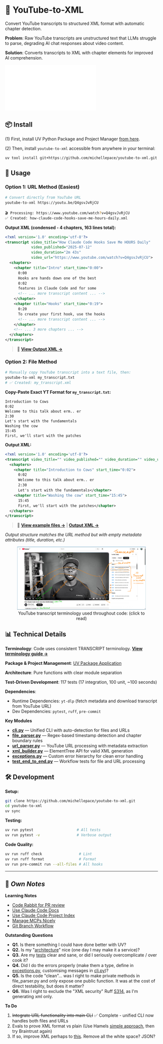 # 🎥 YouTube-to-XML

Convert YouTube transcripts to structured XML format with automatic chapter detection.

**Problem**: Raw YouTube transcripts are unstructured text that LLMs struggle to parse, degrading AI chat responses about video content.

**Solution**: Converts transcripts to XML with chapter elements for improved AI comprehension.

![Description](docs/images/readme.cover.skinny.md)

## 📦 Install

(1) First, install UV Python Package and Project Manager [from here](https://docs.astral.sh/uv/getting-started/installation/).

(2) Then, install `youtube-to-xml` accessible from anywhere in your terminal:
```bash
uv tool install git+https://github.com/michellepace/youtube-to-xml.git
```

## 🚀 Usage

### Option 1: URL Method (Easiest)

```bash
# Convert directly from YouTube URL
youtube-to-xml https://youtu.be/Q4gsvJvRjCU

🎬 Processing: https://www.youtube.com/watch?v=Q4gsvJvRjCU
✅ Created: how-claude-code-hooks-save-me-hours-daily.xml
```

**Output XML (condensed - 4 chapters, 163 lines total):**
```xml
<?xml version='1.0' encoding='utf-8'?>
<transcript video_title="How Claude Code Hooks Save Me HOURS Daily"
            video_published="2025-07-12"
            video_duration="2m 43s"
            video_url="https://www.youtube.com/watch?v=Q4gsvJvRjCU">
  <chapters>
    <chapter title="Intro" start_time="0:00">
      0:00
      Hooks are hands down one of the best
      0:02
      features in Claude Code and for some
      <!-- ... more transcript content ... -->
    </chapter>
    <chapter title="Hooks" start_time="0:19">
      0:20
      To create your first hook, use the hooks
      <!-- ... more transcript content ... -->
    </chapter>
    <!-- ... 3 more chapters ... -->
  </chapters>
</transcript>
```

> 📁 **[View Output XML →](example_transcripts/how-claude-code-hooks-save-me-hours-daily.xml)**

### Option 2: File Method

```bash
# Manually copy YouTube transcript into a text file, then:
youtube-to-xml my_transcript.txt
# ✅ Created: my_transcript.xml
```

**Copy-Paste Exact YT Format for `my_transcript.txt`:**
```text
Introduction to Cows
0:02
Welcome to this talk about erm.. er
2:30
Let's start with the fundamentals
Washing the cow
15:45
First, we'll start with the patches
```

**Output XML:**
```xml
<?xml version='1.0' encoding='utf-8'?>
<transcript video_title="" video_published="" video_duration="" video_url="">
  <chapters>
    <chapter title="Introduction to Cows" start_time="0:02">
      0:02
      Welcome to this talk about erm.. er
      2:30
      Let's start with the fundamentals</chapter>
    <chapter title="Washing the cow" start_time="15:45">
      15:45
      First, we'll start with the patches</chapter>
  </chapters>
</transcript>
```

> 📁 **[View example files →](example_transcripts/introduction-to-cows.txt)** | **[Output XML →](example_transcripts/introduction-to-cows.xml)**

*Output structure matches the URL method but with empty metadata attributes (title, duration, etc.)*

<figure align="center">
  <a href="docs/terminology.md">
    <img src="docs/images/terminology.youtube.jpg" alt="YouTube video interface showing the Transcript panel with timestamp and text displayed on single lines (e.g., '0:02 features in Claude Code and for some'). Orange annotations highlight chapter titles and transcript lines structure.">
  </a>
  <figcaption>YouTube transcript terminology used throughout code: (click to read)</figcaption>
</figure>

## 📊 Technical Details

**Terminology**: Code uses consistent TRANSCRIPT terminology. **[View terminology guide →](docs/terminology.md)**

**Package & Project Management**: [UV Package Application](https://docs.astral.sh/uv/concepts/projects/)

**Architecture**: Pure functions with clear module separation

**Test-Driven Development**: 117 tests (17 integration, 100 unit, ~100 seconds)

**Dependencies**:
- Runtime Dependencies: `yt-dlp` (fetch metadata and download transcript from YouTube URL)
- Dev Dependencies: `pytest`, `ruff`, `pre-commit`

**Key Modules**
- **[cli.py](src/youtube_to_xml/cli.py)** — Unified CLI with auto-detection for files and URLs
- **[file_parser.py](src/youtube_to_xml/file_parser.py)** — Regex-based timestamp detection and chapter boundary rules
- **[url_parser.py](src/youtube_to_xml/url_parser.py)** — YouTube URL processing with metadata extraction
- **[xml_builder.py](src/youtube_to_xml/xml_builder.py)** — ElementTree API for valid XML generation
- **[exceptions.py](src/youtube_to_xml/exceptions.py)** — Custom error hierarchy for clean error handling
- **[test_end_to_end.py](tests/test_end_to_end.py)** — Workflow tests for file and URL processing

## 🛠️ Development

**Setup:**
```bash
git clone https://github.com/michellepace/youtube-to-xml.git
cd youtube-to-xml
uv sync
```

**Testing:**
```bash
uv run pytest                    # All tests
uv run pytest -v                 # Verbose output
```

**Code Quality:**
```bash
uv run ruff check                 # Lint
uv run ruff format                # Format
uv run pre-commit run --all-files # All hooks
```

---

## 📕 *Own Notes*

**Learning Notes**
- [Code Rabbit for PR review](https://www.anthropic.com/customers/coderabbit)
- [Use Claude Code Docs](https://github.com/ericbuess/claude-code-docs)
- [Use Claude Code Project Index](https://github.com/ericbuess/claude-code-project-index)
- [Manage MCPs Nicely](docs/knowledge/manage-mcps-nicely.md)
- [Git Branch Workflow](docs/knowledge/git-branch-flow.md)

**Outstanding Questions**
- **Q1.** Is there something I could have done better with UV?
- **Q2.** Is my "[architecture](/docs/SPEC.md#architecture--data-flow)" nice (one day I may make it a service)?
- **Q3.** Are my [tests](/tests/) clear and sane, or did I seriously overcomplicate / over cook it?
- **Q4.** Did I do the errors properly (make them a type, define in [exceptions.py](/src/youtube_to_xml/exceptions.py), customising messages in [cli.py](/src/youtube_to_xml/cli.py))?
- **Q5.** Is the code "clean"... was I right to make private methods in file_parser.py and only expose one public function. It was at the cost of direct testability, but does it matter?
- **Q6.** Was I right to exclude the "XML security" Ruff [S314](pyproject.toml), as I'm generating xml only.

**To Do**
1. ~~Integrate URL functionality into main CLI~~ ✅ Complete - unified CLI now handles both files and URLs
2. Evals to prove XML format vs plain (Use Hamels [simple approach](https://hamel.dev/blog/posts/evals-faq/#q-what-are-llm-evals), then try Braintrust again)
3. If so, improve XML perhaps to [this](docs/knowledge/working-notes.md#better-format). Remove all the white space? JSON?